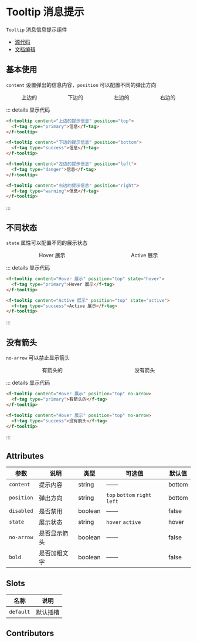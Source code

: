 # Tooltip 消息提示

`Tooltip` 消息信息提示组件

- [源代码](https://github.com/FightingDesign/fighting-design/tree/master/packages/fighting-components/tooltip)
- [文档编辑](https://github.com/FightingDesign/fighting-design/blob/master/docs/docs/components/tooltip.md)

## 基本使用

`content` 设置弹出的信息内容，`position` 可以配置不同的弹出方向

<div class="tooltip-box">
  <f-tooltip content="上边的提示信息" position="top">
    <f-tag type="primary">上边的</f-tag>
  </f-tooltip>

  <f-tooltip content="下边的提示信息" position="bottom">
    <f-tag type="success">下边的</f-tag>
  </f-tooltip>

  <f-tooltip content="左边的提示信息" position="left">
    <f-tag type="danger">左边的</f-tag>
  </f-tooltip>

  <f-tooltip content="右边的提示信息" position="right">
    <f-tag type="warning">右边的</f-tag>
  </f-tooltip>
</div>

::: details 显示代码

```html
<f-tooltip content="上边的提示信息" position="top">
  <f-tag type="primary">信息</f-tag>
</f-tooltip>

<f-tooltip content="下边的提示信息" position="bottom">
  <f-tag type="success">信息</f-tag>
</f-tooltip>

<f-tooltip content="左边的提示信息" position="left">
  <f-tag type="danger">信息</f-tag>
</f-tooltip>

<f-tooltip content="右边的提示信息" position="right">
  <f-tag type="warning">信息</f-tag>
</f-tooltip>
```

:::

## 不同状态

`state` 属性可以配置不同的展示状态

<div class="tooltip-box">
  <f-tooltip content="Hover 展示" position="top" state="hover">
    <f-tag type="primary">Hover 展示</f-tag>
  </f-tooltip>

  <f-tooltip content="Active 展示" position="top" state="active">
    <f-tag type="success">Active 展示</f-tag>
  </f-tooltip>
</div>

::: details 显示代码

```html
<f-tooltip content="Hover 展示" position="top" state="hover">
  <f-tag type="primary">Hover 展示</f-tag>
</f-tooltip>

<f-tooltip content="Active 展示" position="top" state="active">
  <f-tag type="success">Active 展示</f-tag>
</f-tooltip>
```

:::

## 没有箭头

`no-arrow` 可以禁止显示箭头

<div class="tooltip-box">
  <f-tooltip content="Hover 展示" position="top" no-arrow>
    <f-tag type="primary">有箭头的</f-tag>
  </f-tooltip>

  <f-tooltip content="Hover 展示" position="top" no-arrow>
    <f-tag type="success">没有箭头</f-tag>
  </f-tooltip>
</div>

::: details 显示代码

```html
<f-tooltip content="Hover 展示" position="top" no-arrow>
  <f-tag type="primary">有箭头的</f-tag>
</f-tooltip>

<f-tooltip content="Hover 展示" position="top" no-arrow>
  <f-tag type="success">没有箭头</f-tag>
</f-tooltip>
```

:::

## Attributes

| 参数       | 说明         | 类型    | 可选值                        | 默认值 |
| ---------- | ------------ | ------- | ----------------------------- | ------ |
| `content`  | 提示内容     | string  | ——                            | bottom |
| `position` | 弹出方向     | string  | `top` `bottom` `right` `left` | bottom |
| `disabled` | 是否禁用     | boolean | ——                            | false  |
| `state`    | 展示状态     | string  | `hover` `active`              | hover  |
| `no-arrow` | 是否显示箭头 | boolean | ——                            | false  |
| `bold`     | 是否加粗文字 | boolean | ——                            | false  |

## Slots

| 名称      | 说明     |
| --------- | -------- |
| `default` | 默认插槽 |

## Contributors

<a href="https://github.com/Tyh2001" target="_blank">
  <f-avatar round src="https://avatars.githubusercontent.com/u/73180970?v=4" />
</a>

<style scoped>
  .tooltip-box {
    width: 100%;
    display: flex;
    justify-content: space-around;
  }
</style>
